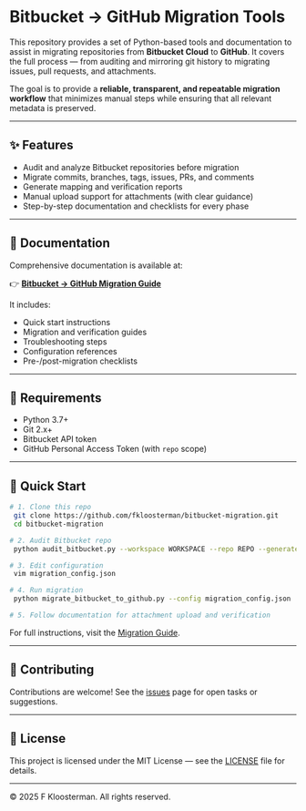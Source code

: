 # Bitbucket → GitHub Migration Tools

This repository provides a set of Python-based tools and documentation to assist in migrating repositories from **Bitbucket Cloud** to **GitHub**. It covers the full process — from auditing and mirroring git history to migrating issues, pull requests, and attachments.

The goal is to provide a **reliable, transparent, and repeatable migration workflow** that minimizes manual steps while ensuring that all relevant metadata is preserved.

---

## ✨ Features

* Audit and analyze Bitbucket repositories before migration
* Migrate commits, branches, tags, issues, PRs, and comments
* Generate mapping and verification reports
* Manual upload support for attachments (with clear guidance)
* Step-by-step documentation and checklists for every phase

---

## 📘 Documentation

Comprehensive documentation is available at:

👉 **[Bitbucket → GitHub Migration Guide](https://fkloosterman.github.io/bitbucket-migration/)**

It includes:

* Quick start instructions
* Migration and verification guides
* Troubleshooting steps
* Configuration references
* Pre-/post-migration checklists

---

## 🧰 Requirements

* Python 3.7+
* Git 2.x+
* Bitbucket API token
* GitHub Personal Access Token (with `repo` scope)

---

## 🚀 Quick Start

```bash
# 1. Clone this repo
 git clone https://github.com/fkloosterman/bitbucket-migration.git
 cd bitbucket-migration

# 2. Audit Bitbucket repo
 python audit_bitbucket.py --workspace WORKSPACE --repo REPO --generate-config

# 3. Edit configuration
 vim migration_config.json

# 4. Run migration
 python migrate_bitbucket_to_github.py --config migration_config.json

# 5. Follow documentation for attachment upload and verification
```

For full instructions, visit the [Migration Guide](https://fkloosterman.github.io/bitbucket-migration/migration_guide/).

---

## 🧩 Contributing

Contributions are welcome! See the [issues](https://github.com/fkloosterman/bitbucket-migration/issues) page for open tasks or suggestions.

---

## 📄 License

This project is licensed under the MIT License — see the [LICENSE](LICENSE) file for details.

---

© 2025 F Kloosterman. All rights reserved.

